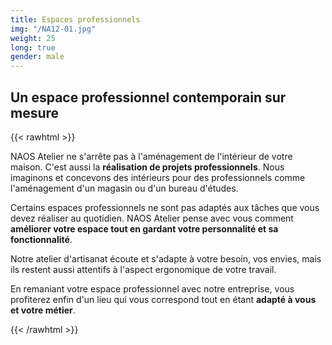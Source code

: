 ```yaml
---
title: Espaces professionnels
img: "/NA12-01.jpg"
weight: 25
long: true
gender: male
---
```


## Un espace professionnel contemporain sur mesure

{{< rawhtml >}}
<div class="tw">
    <p>NAOS Atelier ne s&#39;arrête pas à l&#39;aménagement de l&#39;intérieur de votre maison. C&#39;est aussi la <strong>réalisation de projets professionnels</strong>. Nous imaginons et concevons des intérieurs pour des professionnels comme l&#39;aménagement d&#39;un magasin ou d&#39;un bureau d&#39;études.</p>
    <p>Certains espaces professionnels ne sont pas adaptés aux tâches que vous devez réaliser au quotidien. NAOS Atelier pense avec vous comment <strong>améliorer votre espace tout en gardant votre personnalité et sa fonctionnalité</strong>.</p>
    <p>Notre atelier d&#39;artisanat écoute et s&#39;adapte à votre besoin, vos envies, mais ils restent aussi attentifs à l&#39;aspect ergonomique de votre travail.</p>
    <p>En remaniant votre espace professionnel avec notre entreprise, vous profiterez enfin d&#39;un lieu qui vous correspond tout en étant <strong>adapté à vous et votre métier</strong>.</p>
</div>
{{< /rawhtml >}}
